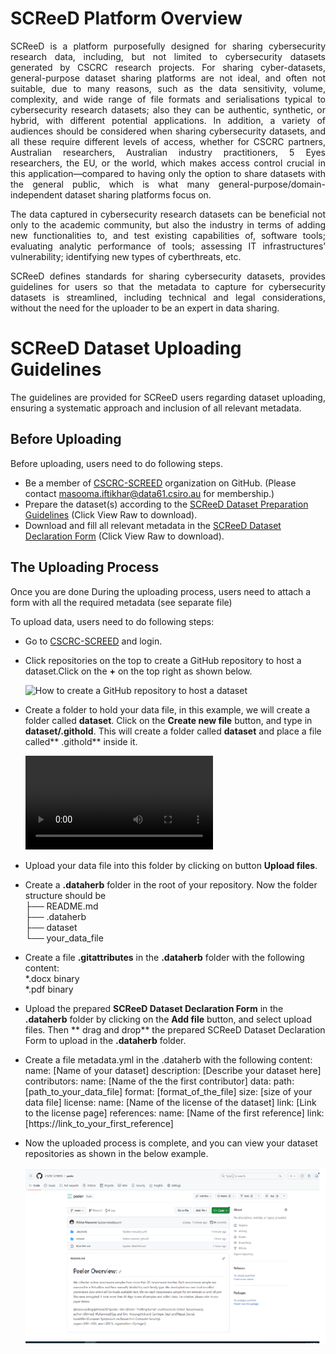 # SCReeD Platform Overview 

<p align="justify">
SCReeD is a platform purposefully designed for sharing cybersecurity research data, including, but not limited to cybersecurity datasets generated by CSCRC research projects. For sharing cyber-datasets, general-purpose dataset sharing platforms are not ideal, and often not suitable, due to many reasons, such as the data sensitivity, volume, complexity, and wide range of file formats and serialisations typical to cybersecurity research datasets; also they can be authentic, synthetic, or hybrid, with different potential applications. In addition, a variety of audiences should be considered when sharing cybersecurity datasets, and all these require different levels of access, whether for CSCRC partners, Australian researchers, Australian industry practitioners, 5 Eyes researchers, the EU, or the world, which makes access control crucial in this application—compared to having only the option to share datasets with the general public, which is what many general-purpose/domain-independent dataset sharing platforms focus on.
</p>

<p align="justify">
The data captured in cybersecurity research datasets can be beneficial not only to the academic community, but also the industry in terms of adding new functionalities to, and test existing capabilities of, software tools; evaluating analytic performance of tools; assessing IT infrastructures’ vulnerability; identifying new types of cyberthreats, etc.
</p>

<p align="justify">
SCReeD defines standards for sharing cybersecurity datasets, provides guidelines for users so that the metadata to capture for cybersecurity datasets is streamlined, including technical and legal considerations, without the need for the uploader to be an expert in data sharing.
</p>

# SCReeD Dataset Uploading Guidelines  
<p align="justify">
The guidelines are provided for SCReeD users regarding dataset uploading, ensuring a systematic approach and inclusion of all relevant metadata. 
</p>

## Before Uploading
Before uploading, users need to do following steps.

* Be a member of [CSCRC-SCREED](https://github.com/CSCRC-SCREED) organization on GitHub. (Please contact masooma.iftikhar@data61.csiro.au for membership.)
* Prepare the dataset(s) according to the [SCReeD Dataset Preparation Guidelines](https://github.com/CSCRC-SCREED/cscrc-screed.github.io/blob/main/assets/docs/SCReeD%20Dataset%20Preparation%20Guidelines.docx) (Click View Raw to download).
* Download and fill all relevant metadata in the [SCReeD Dataset Declaration Form](https://github.com/CSCRC-SCREED/cscrc-screed.github.io/blob/main/assets/docs/SCReeD%20Dataset%20Declaration%20Form.docx) (Click View Raw to download).

## The Uploading Process
Once you are done During the uploading process, users need to attach a form with all the required metadata (see separate file)

To upload data, users need to do following steps:
* Go to [CSCRC-SCREED](https://github.com/CSCRC-SCREED) and login.
* Click repositories on the top to create a GitHub repository to host a dataset.Click on the **+** on the top right as shown below.

  ![How to create a GitHub repository to host a dataset](https://dataherb.github.io/assets/videos/dataherb-demo-ufo-create-new-repo.gif)
  
* Create a folder to hold your data file, in this example, we will create a folder called **dataset**. Click on the **Create new file** button, and type in **dataset/.githold**. This will create a folder called **dataset** and place a file called** .githold** inside it.

  ![How to upload data file](https://dataherb.github.io/assets/videos/dataherb-demo-ufo-upload-datafile-1.mp4)


* Upload your data file into this folder by clicking on button **Upload files**.
*	Create a **.dataherb** folder in the root of your repository. Now the folder structure should be\
  ├── README.md\
 	├── .dataherb\
 	├── dataset\
 	  └── your_data_file
 	
*	Create a file **.gitattributes** in the **.dataherb** folder with the following content:\
  *.docx    binary\
 	*.pdf     binary
 	
*	Upload the prepared **SCReeD Dataset Declaration Form** in the **.dataherb** folder by clicking on the **Add file** button, and select upload files. Then ** drag and drop** the prepared SCReeD Dataset Declaration Form to upload in the **.dataherb** folder.
*	Create a file metadata.yml in the .dataherb with the following content:
name: [Name of your dataset]
description: [Describe your dataset here]
contributors:
  name: [Name of the the first contributor]
data:
  path: [path_to_your_data_file]
 	format: [format_of_the_file]
 	size: [size of your data file]
license:
  name: [Name of the license of the dataset]
 	link: [Link to the license page]
references:
  name: [Name of the first reference]
 	link: [https://link_to_your_first_reference]

* Now the uploaded process is complete, and you can view your dataset repositories as shown in the below example.

  ![Example Repo](/assets/imgs/example.png)










